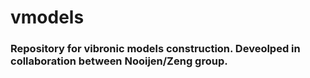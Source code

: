 # vmodels

### Repository for vibronic models construction. Deveolped in collaboration between Nooijen/Zeng group.
